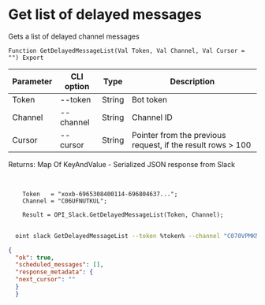 ﻿---
sidebar_position: 5
---

# Get list of delayed messages
 Gets a list of delayed channel messages



`Function GetDelayedMessageList(Val Token, Val Channel, Val Cursor = "") Export`

  | Parameter | CLI option | Type | Description |
  |-|-|-|-|
  | Token | --token | String | Bot token |
  | Channel | --channel | String | Channel ID |
  | Cursor | --cursor | String | Pointer from the previous request, if the result rows > 100 |

  
  Returns:  Map Of KeyAndValue - Serialized JSON response from Slack

<br/>




```bsl title="Code example"
    Token   = "xoxb-6965308400114-696804637...";
    Channel = "C06UFNUTKUL";

    Result = OPI_Slack.GetDelayedMessageList(Token, Channel);
```



```sh title="CLI command example"
    
  oint slack GetDelayedMessageList --token %token% --channel "C070VPMKN8J" --cursor %cursor%

```

```json title="Result"
{
  "ok": true,
  "scheduled_messages": [],
  "response_metadata": {
  "next_cursor": ""
  }
  }
```
